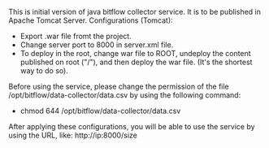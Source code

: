 This is initial version of java bitflow collector service. 
It is to be published in Apache Tomcat Server.
Configurations (Tomcat):
- Export .war file fromt the project.
- Change server port to 8000 in server.xml file.
- To deploy in the root, change war file to ROOT, undeploy the content published on root ("/"), and then deploy the war file. (It's the shortest way to do so).

Before using the service, please change the permission of the file /opt/bitflow/data-collector/data.csv by using the following command:
- chmod 644 /opt/bitflow/data-collector/data.csv

After applying these configurations, you will be able to use the service by using the URL, like: http://ip:8000/size
